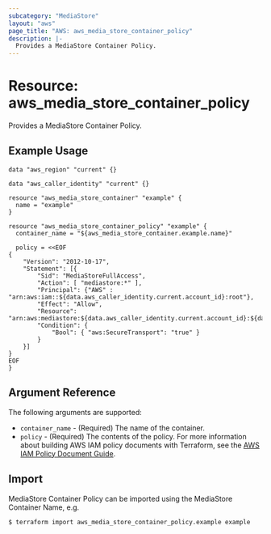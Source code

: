```yaml
---
subcategory: "MediaStore"
layout: "aws"
page_title: "AWS: aws_media_store_container_policy"
description: |-
  Provides a MediaStore Container Policy.
---
```


# Resource: aws_media_store_container_policy

Provides a MediaStore Container Policy.

## Example Usage

```hcl
data "aws_region" "current" {}

data "aws_caller_identity" "current" {}

resource "aws_media_store_container" "example" {
  name = "example"
}

resource "aws_media_store_container_policy" "example" {
  container_name = "${aws_media_store_container.example.name}"

  policy = <<EOF
{
	"Version": "2012-10-17",
	"Statement": [{
		"Sid": "MediaStoreFullAccess",
		"Action": [ "mediastore:*" ],
		"Principal": {"AWS" : "arn:aws:iam::${data.aws_caller_identity.current.account_id}:root"},
		"Effect": "Allow",
		"Resource": "arn:aws:mediastore:${data.aws_caller_identity.current.account_id}:${data.aws_region.current.name}:container/${aws_media_store_container.example.name}/*",
		"Condition": {
			"Bool": { "aws:SecureTransport": "true" }
		}
	}]
}
EOF
}
```

## Argument Reference

The following arguments are supported:

* `container_name` - (Required) The name of the container.
* `policy` - (Required) The contents of the policy. For more information about building AWS IAM policy documents with Terraform, see the [AWS IAM Policy Document Guide](/docs/providers/aws/guides/iam-policy-documents.html).

## Import

MediaStore Container Policy can be imported using the MediaStore Container Name, e.g.

```
$ terraform import aws_media_store_container_policy.example example
```
